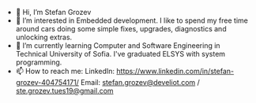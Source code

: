 - 👋 Hi, I’m Stefan Grozev
- 👀 I’m interested in Embedded development. I like to spend my free time around cars doing some simple fixes, upgrades, diagnostics and unlocking extras.
- 🌱 I’m currently learning Computer and Software Engineering in Technical University of Sofia. I've graduated ELSYS with system programming.
- 📫 How to reach me:
  LinkedIn: https://www.linkedin.com/in/stefan-grozev-404754171/
  Email: stefan.grozev@develiot.com / ste.grozev.tues19@gmail.com

<!---
StefotoG/StefotoG is a ✨ special ✨ repository because its `README.md` (this file) appears on your GitHub profile.
You can click the Preview link to take a look at your changes.
--->
